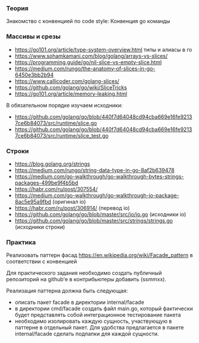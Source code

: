 ### Теория
Знакомство с конвенцией по code style: Конвенция go команды

### Массивы и срезы

- https://go101.org/article/type-system-overview.html типы и алиасы в го 
- https://www.sohamkamani.com/blog/golang/arrays-vs-slices/
- https://programming.guide/go/nil-slice-vs-empty-slice.html
- https://medium.com/rungo/the-anatomy-of-slices-in-go-6450e3bb2b94
- https://www.callicoder.com/golang-slices/
- https://github.com/golang/go/wiki/SliceTricks
- https://go101.org/article/memory-leaking.html 
  
В обязательном порядке изучаем исходники: 
- https://github.com/golang/go/blob/440f7d64048cd94cba669e16fe92137ce6b84073/src/runtime/slice.go
- https://github.com/golang/go/blob/440f7d64048cd94cba669e16fe92137ce6b84073/src/runtime/slice_test.go 
  
### Строки
- https://blog.golang.org/strings
- https://medium.com/rungo/string-data-type-in-go-8af2b639478
- https://medium.com/go-walkthrough/go-walkthrough-bytes-strings-packages-499be9f4b5bd
- https://habr.com/ru/post/307554/
- https://medium.com/go-walkthrough/go-walkthrough-io-package-8ac5e95a9fbd (оригинал io)
- https://habr.com/ru/post/306914/ (перевод io)
- https://github.com/golang/go/blob/master/src/io/io.go (исходники io)
- https://github.com/golang/go/blob/master/src/strings/strings.go (исходники строки)
  
### Практика
Реализовать паттерн фасад https://en.wikipedia.org/wiki/Facade_pattern в соответствии с конвенцией

Для практического задания необходимо создать публичный репозиторий на github'e в контрибьютеры добавить (ssmmxx).

Реализация паттерна должна быть следующая: 
- описать пакет facade в директории internal/facade
- в директории cmd/facade создать файл main.go, который фактически будет представлять собой интеграционное тестирование пакета
- необходимо изолировать каждую сущность, участвующую в паттерне в отдельный пакет. Для удобства предлагается в пакете internal/facade сделать подпапки для каждой сущности.
